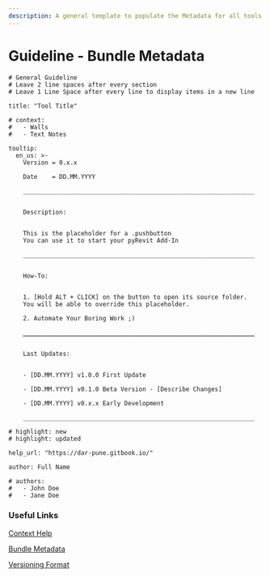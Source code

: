 ```yaml
---
description: A general template to populate the Metadata for all tools in the pyArch suite.
---
```


# Guideline - Bundle Metadata

<pre class="language-yaml"><code class="lang-yaml"># General Guideline
# Leave 2 line spaces after every section
# Leave 1 Line Space after every line to display items in a new line

title: "Tool Title"

# context:
#   - Walls
#   - Text Notes

tooltip:   
  en_us: >-
    Version = 0.x.x
    
    Date    = DD.MM.YYYY

    ________________________________________________________________
    
    
    Description:


    This is the placeholder for a .pushbutton
    You can use it to start your pyRevit Add-In

    ________________________________________________________________
    
    
    How-To:


    1. [Hold ALT + CLICK] on the button to open its source folder.
    You will be able to override this placeholder.

    2. Automate Your Boring Work ;)

<strong>    ________________________________________________________________
</strong>    
    
    Last Updates:
    
    
    - [DD.MM.YYYY] v1.0.0 First Update

    - [DD.MM.YYYY] v0.1.0 Beta Version - [Describe Changes]

    - [DD.MM.YYYY] v0.x.x Early Development
    
    ________________________________________________________________

# highlight: new
# highlight: updated

help_url: "https://dar-pune.gitbook.io/"

author: Full Name

# authors:
#   - John Doe
#   - Jane Doe
</code></pre>

### Useful Links

[Context Help](https://pyrevitlabs.notion.site/Bundle-Context-630fa1f3611f4ee0aa15d290275e7ef3)&#x20;

[Bundle Metadata](https://pyrevitlabs.notion.site/Bundle-Metadata-9fa4911c14fa49c48e715421400f1427)

[Versioning Format](guideline-release-versioning.md)
